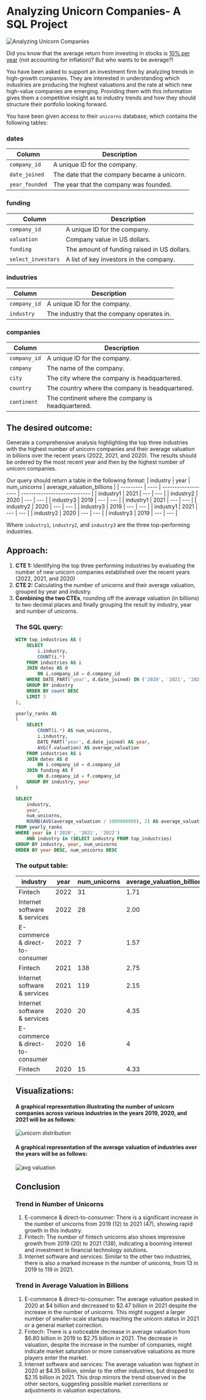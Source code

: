# Analyzing Unicorn Companies- A SQL Project
![Analyzing Unicorn Companies](unicorn.png)

Did you know that the average return from investing in stocks is [10% per year](https://www.nerdwallet.com/article/investing/average-stock-market-return) (not accounting for inflation)? But who wants to be average?! 

You have been asked to support an investment firm by analyzing trends in high-growth companies. They are interested in understanding which industries are producing the highest valuations and the rate at which new high-value companies are emerging. Providing them with this information gives them a competitive insight as to industry trends and how they should structure their portfolio looking forward.

You have been given access to their `unicorns` database, which contains the following tables:

### dates
| Column       | Description                                  |
|------------- |--------------------------------------------- |
| `company_id`   | A unique ID for the company.                 |
| `date_joined` | The date that the company became a unicorn.  |
| `year_founded` | The year that the company was founded.       |

### funding
| Column           | Description                                  |
|----------------- |--------------------------------------------- |
| `company_id`       | A unique ID for the company.                 |
| `valuation`        | Company value in US dollars.                 |
| `funding`          | The amount of funding raised in US dollars.  |
| `select_investors` | A list of key investors in the company.      |

### industries
| Column       | Description                                  |
|------------- |--------------------------------------------- |
| `company_id`   | A unique ID for the company.                 |
| `industry`     | The industry that the company operates in.   |

### companies
| Column       | Description                                       |
|------------- |-------------------------------------------------- |
| `company_id`   | A unique ID for the company.                      |
| `company`      | The name of the company.                          |
| `city`         | The city where the company is headquartered.      |
| `country`      | The country where the company is headquartered.   |
| `continent`    | The continent where the company is headquartered. |

## The desired outcome: 
Generate a comprehensive analysis highlighting the top three industries with the highest number of unicorn companies and their average valuation in billions over the recent years (2022, 2021, and 2020). The results should be ordered by the most recent year and then by the highest number of unicorn companies.

Our query should return a table in the following format:
| industry  | year | num\_unicorns       | average\_valuation\_billions |
| --------- | ---- | ------------------- | ---------------------------- |
| industry1 | 2021 |        ---          |             ---              |
| industry2 | 2020 |        ---          |             ---              |
| industry3 | 2019 |        ---          |             ---              |
| industry1 | 2021 |        ---          |             ---              |
| industry2 | 2020 |        ---          |             ---              |
| industry3 | 2019 |        ---          |             ---              |
| industry1 | 2021 |        ---          |             ---              |
| industry2 | 2020 |        ---          |             ---              |
| industry3 | 2019 |        ---          |             ---              |

Where `industry1`, `industry2`, and `industry3` are the three top-performing industries.

## Approach:
<ol>
<li><b>CTE 1:</b> Identifying the top three performing industries by evaluating the number of new unicorn companies established over the recent years (2022, 2021, and 2020)
</li>
<li><b>CTE 2:</b> Calculating the number of unicorns and their average valuation, grouped by year and industry.
</li>
<li><b>Combining the two CTEs</b>, rounding off the average valuation (in billions) to two decimal places and finally grouping the result by industry, year and number of unicorns. 
</li>

### The SQL query:
~~~sql
WITH top_industries AS (
	SELECT 
    	i.industry, 
        COUNT(i.*)
    FROM industries AS i
    JOIN dates AS d
        ON i.company_id = d.company_id
    WHERE DATE_PART('year', d.date_joined) IN ('2020', '2021', '2022')
    GROUP BY industry
    ORDER BY count DESC
    LIMIT 3
),

yearly_ranks AS 
(
    SELECT 
    	COUNT(i.*) AS num_unicorns,
        i.industry,
        DATE_PART('year', d.date_joined) AS year,
        AVG(f.valuation) AS average_valuation
    FROM industries AS i
    JOIN dates AS d
        ON i.company_id = d.company_id
    JOIN funding AS f
        ON d.company_id = f.company_id
    GROUP BY industry, year
)

SELECT 
	industry,
    year,
    num_unicorns,
    ROUND(AVG(average_valuation / 1000000000), 2) AS average_valuation_billions
FROM yearly_ranks
WHERE year in ('2020', '2021', '2022')
	AND industry in (SELECT industry FROM top_industries)
GROUP BY industry, year, num_unicorns
ORDER BY year DESC, num_unicorns DESC
~~~

### The output table:
| industry                        | year | num_unicorns | average_valuation_billions |
|---------------------------------|------|--------------|----------------------------|
| Fintech                         | 2022 | 31           | 1.71                       |
| Internet software & services    | 2022 | 28           | 2.00                       |
| E-commerce & direct-to-consumer | 2022 | 7            | 1.57                       |
| Fintech                         | 2021 | 138          | 2.75                       |
| Internet software & services    | 2021 | 119          | 2.15                       |
| Internet software & services	  | 2020 | 20	          | 4.35                       | 
| E-commerce & direct-to-consumer	| 2020 | 16	          | 4                          |
| Fintech	                        | 2020 | 15	          | 4.33                       |

## Visualizations: 
#### A graphical representation illustrating the number of unicorn companies across various industries in the years 2019, 2020, and 2021 will be as follows:
![unicorn distribution](unicron%20distribution.png)

#### A graphical representation of the average valuation of industries over the years will be as follows:
![avg valuation](avg%20valuation.png)

## Conclusion 

### Trend in Number of Unicorns
<ol><li>E-commerce & direct-to-consumer: There is a significant increase in the number of unicorns from 2019 (12) to 2021 (47), showing rapid growth in this industry.
</li>
<li>Fintech: The number of fintech unicorns also shows impressive growth from 2019 (20) to 2021 (138), indicating a booming interest and investment in financial technology solutions.
</li>
<li>Internet software and services: Similar to the other two industries, there is also a marked increase in the number of unicorns, from 13 in 2019 to 119 in 2021.
</li>
</ol>

### Trend in Average Valuation in Billions
<ol>
	<li>E-commerce & direct-to-consumer: The average valuation peaked in 2020 at $4 billion and decreased to $2.47 billion in 2021 despite the increase in the number of unicorns. This might suggest a larger number of smaller-scale startups reaching the unicorn status in 2021 or a general market correction.</li>
	<li>Fintech: There is a noticeable decrease in average valuation from $6.80 billion in 2019 to $2.75 billion in 2021. The decrease in valuation, despite the increase in the number of companies, might indicate market saturation or more conservative valuations as more players enter the market.
	</li>
	<li>Internet software and services: The average valuation was highest in 2020 at $4.35 billion, similar to the other industries, but dropped to $2.15 billion in 2021. This drop mirrors the trend observed in the other sectors, suggesting possible market corrections or adjustments in valuation expectations.
	</li>
</ol>
